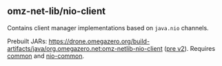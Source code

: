 ## omz-net-lib/nio-client

Contains client manager implementations based on `java.nio` channels.

Prebuilt JARs: <https://drone.omegazero.org/build-artifacts/java/org.omegazero.net:omz-netlib-nio-client> ([pre v2](https://drone.omegazero.org/build-artifacts/java/org.omegazero.net:omz-netlib-client)).
Requires [common](https://drone.omegazero.org/build-artifacts/java/org.omegazero.net:omz-netlib-common) and [nio-common](https://drone.omegazero.org/build-artifacts/java/org.omegazero.net:omz-netlib-nio-common).

